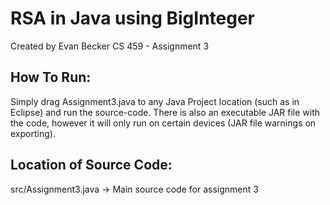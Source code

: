 # RSA in Java using BigInteger
Created by Evan Becker
CS 459 - Assignment 3

## How To Run:
Simply drag Assignment3.java to any Java Project location (such as in Eclipse) and run the source-code. There is also an executable JAR file with the code, however it will only run on certain devices (JAR file warnings on exporting).

## Location of Source Code:
src/Assignment3.java -> Main source code for assignment 3

